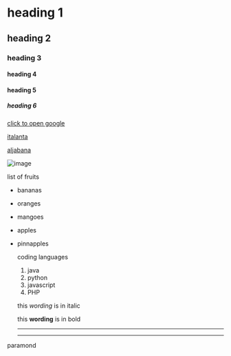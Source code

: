 <!--heading section-->
 # heading 1
## heading 2
### heading 3
#### heading 4
#### heading 5
##### heading 6

<!--links-->
[click to open google](google.com)
<!--italanta kakuma-->
[italanta](https://github.com/iTalantaAcademy-kakuma-1/home/issues)
<!--aljabana-->
[aljabana](https://github.com/aljabana002?tab=repositories)
<!--image-->
![image](https://avatars.githubusercontent.com/u/93643180?v=4)
<!--unordered list-->
list of fruits
* bananas
* oranges
* mangoes
* apples
* pinnapples
  <!--ordered list-->
  coding languages
  1. java
  1. python
  1. javascript
  1. PHP
  <!--italic-->
  this *wording* is in italic
  <!--bold-->
  this **wording** is in bold

  <!--Horizontal lines-->
  ___
  ---
paramond